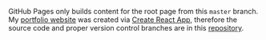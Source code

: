 GitHub Pages only builds content for the root page from this `master` branch. My [portfolio website](https://ajarana.github.io/) was created via [Create React App](https://github.com/facebook/create-react-app), therefore the source code and proper version control branches are in this [repository](https://github.com/ajarana/portfolio-website).